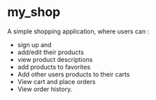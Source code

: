 # my_shop

A simple shopping application, where users can :
- sign up and
- add/edit their products
- view product descriptions
- add products to favorites
- Add other users products to their carts
- View cart and place orders
- View order history.
